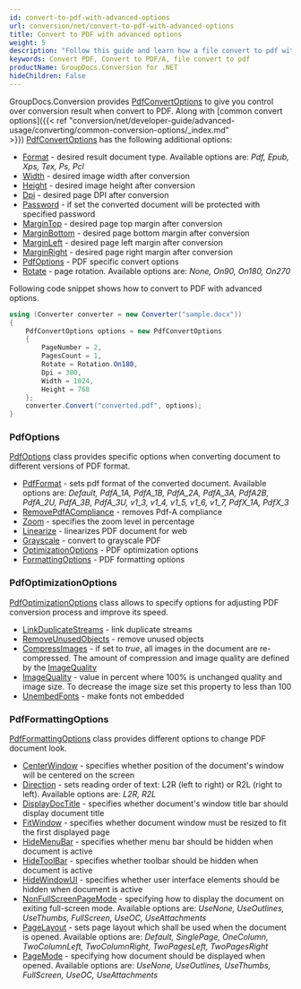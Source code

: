 ```yaml
---
id: convert-to-pdf-with-advanced-options
url: conversion/net/convert-to-pdf-with-advanced-options
title: Convert to PDF with advanced options
weight: 5
description: "Follow this guide and learn how a file convert to pdf with height, width, DPI, margins and other customizations using GroupDocs.Conversion for .NET."
keywords: Convert PDF, Convert to PDF/A, file convert to pdf
productName: GroupDocs.Conversion for .NET
hideChildren: False
---
```

GroupDocs.Conversion provides [PdfConvertOptions](https://reference.groupdocs.com/conversion/net/groupdocs.conversion.options.convert/pdfconvertoptions) to give you control over conversion result when convert to PDF. Along with [common convert options]({{< ref "conversion/net/developer-guide/advanced-usage/converting/common-conversion-options/_index.md" >}}) [PdfConvertOptions](https://reference.groupdocs.com/conversion/net/groupdocs.conversion.options.convert/pdfconvertoptions) has the following additional options:

*   [Format](https://reference.groupdocs.com/conversion/net/groupdocs.conversion.options.convert/convertoptions-1/format/) - desired result document type. Available options are: *Pdf, Epub, Xps, Tex, Ps, Pcl*
*   [Width](https://reference.groupdocs.com/conversion/net/groupdocs.conversion.options.convert/pdfconvertoptions/width) - desired image width after conversion
*   [Height](https://reference.groupdocs.com/conversion/net/groupdocs.conversion.options.convert/pdfconvertoptions/height) - desired image height after conversion
*   [Dpi](https://reference.groupdocs.com/conversion/net/groupdocs.conversion.options.convert/pdfconvertoptions/dpi) - desired page DPI after conversion
*   [Password](https://reference.groupdocs.com/conversion/net/groupdocs.conversion.options.convert/pdfconvertoptions/password) - if set the converted document will be protected with specified password
*   [MarginTop](https://reference.groupdocs.com/conversion/net/groupdocs.conversion.options.convert/pdfconvertoptions/margintop) - desired page top margin after conversion
*   [MarginBottom](https://reference.groupdocs.com/conversion/net/groupdocs.conversion.options.convert/pdfconvertoptions/marginbottom) - desired page bottom margin after conversion
*   [MarginLeft](https://reference.groupdocs.com/conversion/net/groupdocs.conversion.options.convert/pdfconvertoptions/marginleft) - desired page left margin after conversion
*   [MarginRight](https://reference.groupdocs.com/conversion/net/groupdocs.conversion.options.convert/pdfconvertoptions/marginright) - desired page right margin after conversion
*   [PdfOptions](https://reference.groupdocs.com/conversion/net/groupdocs.conversion.options.convert/pdfoptions) - PDF specific convert options
*   [Rotate](https://reference.groupdocs.com/conversion/net/groupdocs.conversion.options.convert/pdfconvertoptions/rotate) - page rotation. Available options are: *None, On90, On180, On270*

Following code snippet shows how to convert to PDF with advanced options.

```csharp
using (Converter converter = new Converter("sample.docx"))
{
    PdfConvertOptions options = new PdfConvertOptions
    {
        PageNumber = 2,
        PagesCount = 1,
        Rotate = Rotation.On180,
        Dpi = 300,
        Width = 1024,
        Height = 768
    };
    converter.Convert("converted.pdf", options);
}
```

### PdfOptions

[PdfOptions](https://reference.groupdocs.com/conversion/net/groupdocs.conversion.options.convert/pdfoptions) class provides specific options when converting document to different versions of PDF format.

*   [PdfFormat](https://reference.groupdocs.com/conversion/net/groupdocs.conversion.options.convert/pdfoptions/pdfformat) - sets pdf format of the converted document. Available options are: *Default, PdfA\_1A, PdfA\_1B, PdfA\_2A, PdfA\_3A, PdfA2B, PdfA\_2U, PdfA\_3B, PdfA\_3U, v1\_3, v1\_4, v1\_5, v1\_6, v1\_7, PdfX\_1A, PdfX\_3*
*   [RemovePdfACompliance](https://reference.groupdocs.com/conversion/net/groupdocs.conversion.options.convert/pdfoptions/removepdfacompliance) - removes Pdf-A compliance
*   [Zoom](https://reference.groupdocs.com/conversion/net/groupdocs.conversion.options.convert/pdfoptions/zoom) - specifies the zoom level in percentage
*   [Linearize](https://reference.groupdocs.com/conversion/net/groupdocs.conversion.options.convert/pdfoptions/linearize) - linearizes PDF document for web
*   [Grayscale](https://reference.groupdocs.com/conversion/net/groupdocs.conversion.options.convert/pdfoptions/grayscale) - convert to grayscale PDF
*   [OptimizationOptions](https://reference.groupdocs.com/conversion/net/groupdocs.conversion.options.convert/pdfoptions/optimizationoptions) - PDF optimization options
*   [FormattingOptions](https://reference.groupdocs.com/conversion/net/groupdocs.conversion.options.convert/pdfoptions/formattingoptions) - PDF formatting options

### PdfOptimizationOptions

[PdfOptimizationOptions](https://reference.groupdocs.com/conversion/net/groupdocs.conversion.options.convert/pdfoptimizationoptions) class allows to specify options for adjusting PDF conversion process and improve its speed.

*   [LinkDuplicateStreams](https://reference.groupdocs.com/conversion/net/groupdocs.conversion.options.convert/pdfoptimizationoptions/linkduplicatestreams) - link duplicate streams
*   [RemoveUnusedObjects](https://reference.groupdocs.com/conversion/net/groupdocs.conversion.options.convert/pdfoptimizationoptions/removeunusedobjects) - remove unused objects
*   [CompressImages](https://reference.groupdocs.com/conversion/net/groupdocs.conversion.options.convert/pdfoptimizationoptions/compressimages) - if set to *true*, all images in the document are re-compressed. The amount of compression and image quality are defined by the [ImageQuality](https://reference.groupdocs.com/conversion/net/groupdocs.conversion.options.convert/pdfoptimizationoptions/imagequality)
*   [ImageQuality](https://reference.groupdocs.com/conversion/net/groupdocs.conversion.options.convert/pdfoptimizationoptions/imagequality) - value in percent where 100% is unchanged quality and image size. To decrease the image size set this property to less than 100
*   [UnembedFonts](https://reference.groupdocs.com/conversion/net/groupdocs.conversion.options.convert/pdfoptimizationoptions/unembedfonts) - make fonts not embedded

### PdfFormattingOptions

[PdfFormattingOptions](https://reference.groupdocs.com/conversion/net/groupdocs.conversion.options.convert/pdfformattingoptions) class provides different options to change PDF document look.

*   [CenterWindow](https://reference.groupdocs.com/conversion/net/groupdocs.conversion.options.convert/pdfformattingoptions/centerwindow) - specifies whether position of the document's window will be centered on the screen
*   [Direction](https://reference.groupdocs.com/conversion/net/groupdocs.conversion.options.convert/pdfformattingoptions/direction) - sets reading order of text: L2R (left to right) or R2L (right to left). Available options are: *L2R, R2L*
*   [DisplayDocTitle](https://reference.groupdocs.com/conversion/net/groupdocs.conversion.options.convert/pdfformattingoptions/displaydoctitle) - specifies whether document's window title bar should display document title
*   [FitWindow](https://reference.groupdocs.com/conversion/net/groupdocs.conversion.options.convert/pdfformattingoptions/fitwindow) - specifies whether document window must be resized to fit the first displayed page
*   [HideMenuBar](https://reference.groupdocs.com/conversion/net/groupdocs.conversion.options.convert/pdfformattingoptions/hidemenubar) - specifies whether menu bar should be hidden when document is active
*   [HideToolBar](https://reference.groupdocs.com/conversion/net/groupdocs.conversion.options.convert/pdfformattingoptions/hidetoolbar) - specifies whether toolbar should be hidden when document is active
*   [HideWindowUI](https://reference.groupdocs.com/conversion/net/groupdocs.conversion.options.convert/pdfformattingoptions/hidewindowui) - specifies whether user interface elements should be hidden when document is active
*   [NonFullScreenPageMode](https://reference.groupdocs.com/conversion/net/groupdocs.conversion.options.convert/pdfformattingoptions/nonfullscreenpagemode) - specifying how to display the document on exiting full-screen mode. Available options are: *UseNone, UseOutlines, UseThumbs, FullScreen, UseOC, UseAttachments*
*   [PageLayout](https://reference.groupdocs.com/conversion/net/groupdocs.conversion.options.convert/pdfformattingoptions/pagelayout) - sets page layout which shall be used when the document is opened. Available options are: *Default, SinglePage, OneColumn, TwoColumnLeft, TwoColumnRight, TwoPagesLeft, TwoPagesRight*
*   [PageMode](https://reference.groupdocs.com/conversion/net/groupdocs.conversion.options.convert/pdfformattingoptions/pagemode) - specifying how document should be displayed when opened. Available options are: *UseNone, UseOutlines, UseThumbs, FullScreen, UseOC, UseAttachments*
